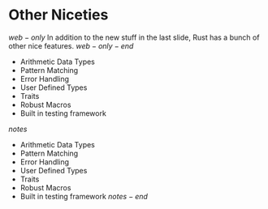 # Other Niceties

$web-only$
In addition to the new stuff in the last slide, Rust has a bunch of other nice features. 
$web-only-end$

- Arithmetic Data Types
- Pattern Matching
- Error Handling
- User Defined Types
- Traits
- Robust Macros
- Built in testing framework

$notes$
- Arithmetic Data Types
- Pattern Matching
- Error Handling
- User Defined Types
- Traits
- Robust Macros
- Built in testing framework
$notes-end$
